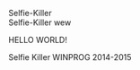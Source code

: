 Selfie-Killer           
Selfie-Killer wew
<HTML>
<HEAD>
<TITLE></TITLE>
</HEAD>
<BODY>
HELLO WORLD!
</BODY>
</HTML>




Selfie Killer WINPROG 2014-2015
